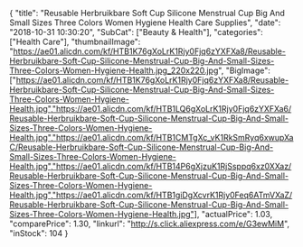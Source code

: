 {
	"title": "Reusable Herbruikbare Soft Cup Silicone Menstrual Cup Big And Small Sizes Three Colors Women Hygiene Health Care Supplies",
	"date": "2018-10-31 10:30:20",
	"SubCat": ["Beauty & Health"],
	"categories": ["Health Care"],
	"thumbnailImage": "https://ae01.alicdn.com/kf/HTB1K76gXoLrK1Rjy0Fjq6zYXFXa8/Reusable-Herbruikbare-Soft-Cup-Silicone-Menstrual-Cup-Big-And-Small-Sizes-Three-Colors-Women-Hygiene-Health.jpg_220x220.jpg",
	"BigImage": ["https://ae01.alicdn.com/kf/HTB1K76gXoLrK1Rjy0Fjq6zYXFXa8/Reusable-Herbruikbare-Soft-Cup-Silicone-Menstrual-Cup-Big-And-Small-Sizes-Three-Colors-Women-Hygiene-Health.jpg","https://ae01.alicdn.com/kf/HTB1LQ6gXoLrK1Rjy0Fjq6zYXFXa6/Reusable-Herbruikbare-Soft-Cup-Silicone-Menstrual-Cup-Big-And-Small-Sizes-Three-Colors-Women-Hygiene-Health.jpg","https://ae01.alicdn.com/kf/HTB1CMTgXc_vK1RkSmRyq6xwupXaC/Reusable-Herbruikbare-Soft-Cup-Silicone-Menstrual-Cup-Big-And-Small-Sizes-Three-Colors-Women-Hygiene-Health.jpg","https://ae01.alicdn.com/kf/HTB14P6gXjzuK1RjSsppq6xz0XXaz/Reusable-Herbruikbare-Soft-Cup-Silicone-Menstrual-Cup-Big-And-Small-Sizes-Three-Colors-Women-Hygiene-Health.jpg","https://ae01.alicdn.com/kf/HTB1giDgXcvrK1Rjy0Feq6ATmVXaZ/Reusable-Herbruikbare-Soft-Cup-Silicone-Menstrual-Cup-Big-And-Small-Sizes-Three-Colors-Women-Hygiene-Health.jpg"],
	"actualPrice": 1.03,
	"comparePrice": 1.30,
	"linkurl": "http://s.click.aliexpress.com/e/G3ewMiM",
	"inStock": 104
}
